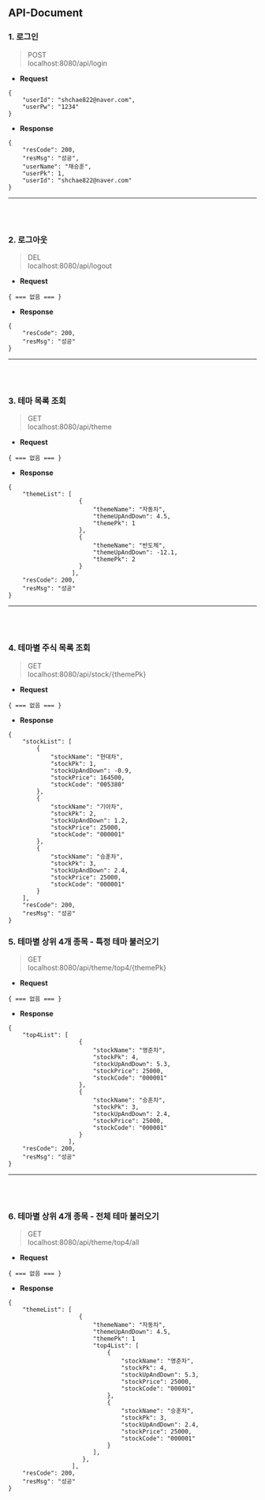 ## API-Document

### 1. 로그인
>POST<br>
> localhost:8080/api/login

- **Request**
```
{
    "userId": "shchae822@naver.com",
    "userPw": "1234"
}
```
- **Response**
```
{
    "resCode": 200,
    "resMsg": "성공",
    "userName": "채승훈",
    "userPk": 1,
    "userId": "shchae822@naver.com"
}
```
---
<br>
<br>

### 2. 로그아웃
> DEL<br>
> localhost:8080/api/logout

- **Request**
```
{ === 없음 === }
```
- **Response**
```
{
    "resCode": 200,
    "resMsg": "성공"
}
```
---
<br>
<br>

### 3. 테마 목록 조회
> GET<br>
> localhost:8080/api/theme

- **Request**
```
{ === 없음 === }
```
- **Response**
```
{
    "themeList": [
                    {
                        "themeName": "자동차",
                        "themeUpAndDown": 4.5,
                        "themePk": 1
                    },
                    {
                        "themeName": "반도체",
                        "themeUpAndDown": -12.1,
                        "themePk": 2
                    }
                  ],
    "resCode": 200,
    "resMsg": "성공"
}

```
---
<br>
<br>

### 4. 테마별 주식 목록 조회
> GET<br>
> localhost:8080/api/stock/{themePk}

- **Request**
```
{ === 없음 === }
```
- **Response**
```
{
    "stockList": [
        {
            "stockName": "현대차",
            "stockPk": 1,
            "stockUpAndDown": -0.9,
            "stockPrice": 164500,
            "stockCode": "005380"
        },
        {
            "stockName": "기아차",
            "stockPk": 2,
            "stockUpAndDown": 1.2,
            "stockPrice": 25000,
            "stockCode": "000001"
        },
        {
            "stockName": "승훈차",
            "stockPk": 3,
            "stockUpAndDown": 2.4,
            "stockPrice": 25000,
            "stockCode": "000001"
        }
    ],
    "resCode": 200,
    "resMsg": "성공"
}
```



### 5. 테마별 상위 4개 종목 - 특정 테마 불러오기
> GET<br>
> localhost:8080/api/theme/top4/{themePk}

- **Request**
```
{ === 없음 === }
```
- **Response**
```
{
    "top4List": [
                    {
                        "stockName": "영준차",
                        "stockPk": 4,
                        "stockUpAndDown": 5.3,
                        "stockPrice": 25000,
                        "stockCode": "000001"
                    },
                    {
                        "stockName": "승훈차",
                        "stockPk": 3,
                        "stockUpAndDown": 2.4,
                        "stockPrice": 25000,
                        "stockCode": "000001"
                    }
                 ],
    "resCode": 200,
    "resMsg": "성공"
}

```

---
<br>
<br>

### 6. 테마별 상위 4개 종목 - 전체 테마 불러오기
> GET<br>
> localhost:8080/api/theme/top4/all

- **Request**
```
{ === 없음 === }
```
- **Response**
```
{
    "themeList": [
                    {
                        "themeName": "자동차",
                        "themeUpAndDown": 4.5,
                        "themePk": 1
                        "top4List": [
                            {
                                "stockName": "영준차",
                                "stockPk": 4,
                                "stockUpAndDown": 5.3,
                                "stockPrice": 25000,
                                "stockCode": "000001"
                            },
                            {
                                "stockName": "승훈차",
                                "stockPk": 3,
                                "stockUpAndDown": 2.4,
                                "stockPrice": 25000,
                                "stockCode": "000001"
                            }
                        ],
                     },
                  ],
    "resCode": 200,
    "resMsg": "성공"
}
```
